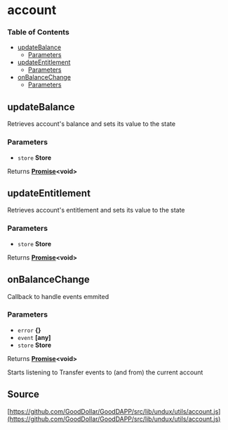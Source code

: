 # account

### Table of Contents

* [updateBalance](account.md#updatebalance)
  * [Parameters](account.md#parameters)
* [updateEntitlement](account.md#updateentitlement)
  * [Parameters](account.md#parameters-1)
* [onBalanceChange](account.md#onbalancechange)
  * [Parameters](account.md#parameters-2)

## updateBalance

Retrieves account's balance and sets its value to the state

### Parameters

* `store` **Store** 

Returns [**Promise**](https://developer.mozilla.org/docs/Web/JavaScript/Reference/Global_Objects/Promise)**&lt;void&gt;**

## updateEntitlement

Retrieves account's entitlement and sets its value to the state

### Parameters

* `store` **Store** 

Returns [**Promise**](https://developer.mozilla.org/docs/Web/JavaScript/Reference/Global_Objects/Promise)**&lt;void&gt;**

## onBalanceChange

Callback to handle events emmited

### Parameters

* `error` **{}** 
* `event` **\[any\]** 
* `store` **Store** 

Returns [**Promise**](https://developer.mozilla.org/docs/Web/JavaScript/Reference/Global_Objects/Promise)**&lt;void&gt;**

Starts listening to Transfer events to \(and from\) the current account

## Source

[https://github.com/GoodDollar/GoodDAPP/src/lib/undux/utils/account.js](https://github.com/GoodDollar/GoodDAPP/src/lib/undux/utils/account.js)

